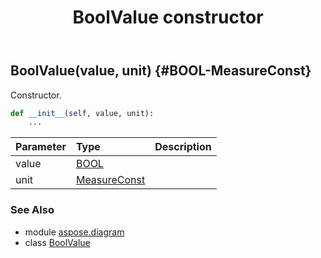 ﻿---
title: BoolValue constructor
second_title: Aspose.Diagram for Python via .NET API References
description: 
type: docs
weight: 10
url: /python-net/aspose.diagram/boolvalue/__init__/
is_root: false
---

## BoolValue(value, unit) {#BOOL-MeasureConst}

Constructor.



```python
def __init__(self, value, unit):
    ...
```


| Parameter | Type | Description |
| :- | :- | :- |
| value | [BOOL](/diagram/python-net/aspose.diagram/bool) |  |
| unit | [MeasureConst](/diagram/python-net/aspose.diagram/measureconst) |  |



### See Also
* module [aspose.diagram](../../)
* class [BoolValue](/diagram/python-net/aspose.diagram/boolvalue)
